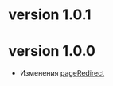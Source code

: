 version 1.0.1
=============

version 1.0.0
=============
- Изменения [pageRedirect](https://github.com/pavlinter/yii2-adm-pages/commit/6fe199fd8c7404f27225d88489f6e78fd6194727)